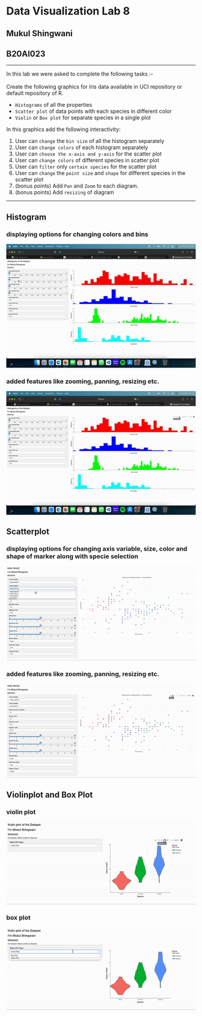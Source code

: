 # Data Visualization Lab 8
## Mukul Shingwani
## B20AI023
---

In this lab we were asked to complete the following tasks :- <br><br>
Create the following graphics for Iris data available in UCI repository or default repository of R.

-   `Histograms` of all the properties
-   `Scatter plot` of data points with each species in different color
-   `Violin` or `Box plot` for separate species in a single plot

In this graphics add the following interactivity:

1. User can `change` the `bin size` of all the histogram separately
2. User can `change colors` of each histogram separately
3. User can `choose the x-axis and y-axis` for the scatter plot
4. User can `change colors` of different species in scatter plot
5. User can `filter` only `certain species` for the scatter plot
6. User can `change` the `point size` and `shape` for different species in the scatter plot
7. (bonus points) Add `Pan` and `Zoom` to each diagram.
8. (bonus points) Add `resizing` of diagram

---

## **Histogram**
### displaying options for changing colors and bins

![histogram (colors and bins changing)](./hist_color_bin.gif)

### added features like zooming, panning, resizing etc.

![histogram (colors and bins changing)](./hist_zoom_pan.gif)

## **Scatterplot**
### displaying options for changing axis variable, size, color and shape of marker along with specie selection
![scatter_feat](./scatter_features.gif)

### added features like zooming, panning, resizing etc.
![scatter_zoom](./scatter_zoom.gif)

## **Violinplot and Box Plot**
### violin plot
![violin_plot](./violin_plot.gif)

### box plot
![box_plot](./box_plot.gif)
